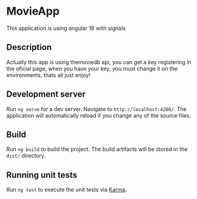 # MovieApp

This application is using angular 16 with signals

## Description
Actually this app is using themoviedb api, you can get a key registering in the oficial page, when you have your key, you must change it on the environments, thats all just enjoy!
## Development server

Run `ng serve` for a dev server. Navigate to `http://localhost:4200/`. The application will automatically reload if you change any of the source files.


## Build

Run `ng build` to build the project. The build artifacts will be stored in the `dist/` directory.

## Running unit tests

Run `ng test` to execute the unit tests via [Karma](https://karma-runner.github.io).


